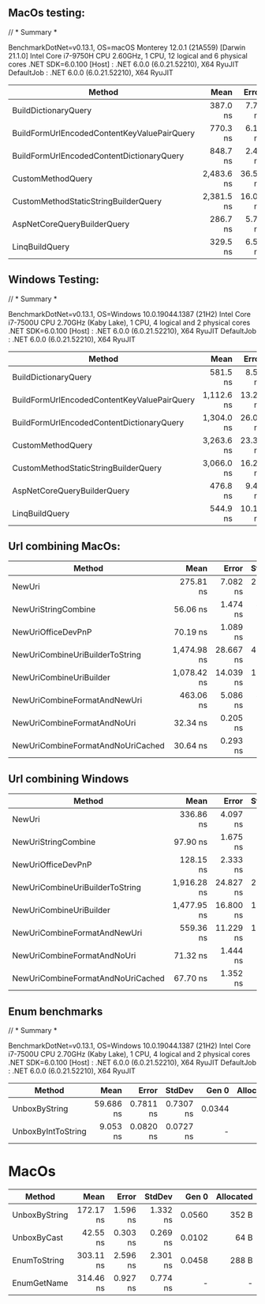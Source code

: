 ## MacOs testing:
// * Summary *

BenchmarkDotNet=v0.13.1, OS=macOS Monterey 12.0.1 (21A559) [Darwin 21.1.0]
Intel Core i7-9750H CPU 2.60GHz, 1 CPU, 12 logical and 6 physical cores
.NET SDK=6.0.100
[Host]     : .NET 6.0.0 (6.0.21.52210), X64 RyuJIT
DefaultJob : .NET 6.0.0 (6.0.21.52210), X64 RyuJIT

|                                      Method |       Mean |    Error |   StdDev |     Median |  Gen 0 | Allocated |
|-------------------------------------------- |-----------:|---------:|---------:|-----------:|-------:|----------:|
|                        BuildDictionaryQuery |   387.0 ns |  7.70 ns | 21.08 ns |   384.4 ns | 0.1540 |     968 B |
| BuildFormUrlEncodedContentKeyValuePairQuery |   770.3 ns |  6.18 ns |  5.78 ns |   773.1 ns | 0.2232 |   1,400 B |
|   BuildFormUrlEncodedContentDictionaryQuery |   848.7 ns |  2.44 ns |  2.28 ns |   849.1 ns | 0.2518 |   1,584 B |
|                           CustomMethodQuery | 2,483.6 ns | 36.50 ns | 56.82 ns | 2,455.9 ns | 0.1945 |   1,232 B |
|        CustomMethodStaticStringBuilderQuery | 2,381.5 ns | 16.03 ns | 12.52 ns | 2,381.5 ns | 0.1373 |     880 B |
|                 AspNetCoreQueryBuilderQuery |   286.7 ns |  5.75 ns |  8.60 ns |   282.6 ns | 0.1183 |     744 B |
|                              LinqBuildQuery |   329.5 ns |  6.52 ns | 11.77 ns |   324.9 ns | 0.1273 |     800 B |

## Windows Testing:
// * Summary *

BenchmarkDotNet=v0.13.1, OS=Windows 10.0.19044.1387 (21H2)
Intel Core i7-7500U CPU 2.70GHz (Kaby Lake), 1 CPU, 4 logical and 2 physical cores
.NET SDK=6.0.100
[Host]     : .NET 6.0.0 (6.0.21.52210), X64 RyuJIT
DefaultJob : .NET 6.0.0 (6.0.21.52210), X64 RyuJIT


|                                      Method |       Mean |    Error |   StdDev |  Gen 0 | Allocated |
|-------------------------------------------- |-----------:|---------:|---------:|-------:|----------:|
|                        BuildDictionaryQuery |   581.5 ns |  8.52 ns |  7.97 ns | 0.4625 |     968 B |
| BuildFormUrlEncodedContentKeyValuePairQuery | 1,112.6 ns | 13.21 ns | 10.31 ns | 0.6695 |   1,400 B |
|   BuildFormUrlEncodedContentDictionaryQuery | 1,304.0 ns | 26.01 ns | 55.99 ns | 0.7572 |   1,584 B |
|                           CustomMethodQuery | 3,263.6 ns | 23.32 ns | 21.81 ns | 0.5875 |   1,232 B |
|        CustomMethodStaticStringBuilderQuery | 3,066.0 ns | 16.22 ns | 14.38 ns | 0.4196 |     880 B |
|                 AspNetCoreQueryBuilderQuery |   476.8 ns |  9.49 ns | 13.61 ns | 0.3557 |     744 B |
|                              LinqBuildQuery |   544.9 ns | 10.15 ns | 10.43 ns | 0.3824 |     800 B |

## Url combining MacOs:

|                            Method |        Mean |     Error |    StdDev |  Gen 0 |  Gen 1 | Allocated |
|---------------------------------- |------------:|----------:|----------:|-------:|-------:|----------:|
|                            NewUri |   275.81 ns |  7.082 ns | 20.090 ns | 0.0367 | 0.0005 |     232 B |
|               NewUriStringCombine |    56.06 ns |  1.474 ns |  4.346 ns | 0.0395 |      - |     248 B |
|                NewUriOfficeDevPnP |    70.19 ns |  1.089 ns |  0.966 ns | 0.0395 |      - |     248 B |
|   NewUriCombineUriBuilderToString | 1,474.98 ns | 28.667 ns | 41.113 ns | 0.1755 |      - |   1,104 B |
|           NewUriCombineUriBuilder | 1,078.42 ns | 14.039 ns | 12.445 ns | 0.1335 |      - |     840 B |
|      NewUriCombineFormatAndNewUri |   463.06 ns |  5.086 ns |  4.247 ns | 0.0634 |      - |     400 B |
|       NewUriCombineFormatAndNoUri |    32.34 ns |  0.205 ns |  0.191 ns | 0.0293 |      - |     184 B |
| NewUriCombineFormatAndNoUriCached |    30.64 ns |  0.293 ns |  0.274 ns | 0.0293 |      - |     184 B |

## Url combining Windows

|                            Method |        Mean |     Error |    StdDev |  Gen 0 | Allocated |
|---------------------------------- |------------:|----------:|----------:|-------:|----------:|
|                            NewUri |   336.86 ns |  4.097 ns |  3.632 ns | 0.1106 |     232 B |
|               NewUriStringCombine |    97.90 ns |  1.675 ns |  2.057 ns | 0.1186 |     248 B |
|                NewUriOfficeDevPnP |   128.15 ns |  2.333 ns |  2.292 ns | 0.1185 |     248 B |
|   NewUriCombineUriBuilderToString | 1,916.28 ns | 24.827 ns | 23.223 ns | 0.5264 |   1,104 B |
|           NewUriCombineUriBuilder | 1,477.95 ns | 16.800 ns | 14.893 ns | 0.4005 |     840 B |
|      NewUriCombineFormatAndNewUri |   559.36 ns | 11.229 ns | 10.504 ns | 0.1907 |     400 B |
|       NewUriCombineFormatAndNoUri |    71.32 ns |  1.444 ns |  2.205 ns | 0.0880 |     184 B |
| NewUriCombineFormatAndNoUriCached |    67.70 ns |  1.352 ns |  1.939 ns | 0.0880 |     184 B |

## Enum benchmarks

// * Summary *

BenchmarkDotNet=v0.13.1, OS=Windows 10.0.19044.1387 (21H2)
Intel Core i7-7500U CPU 2.70GHz (Kaby Lake), 1 CPU, 4 logical and 2 physical cores
.NET SDK=6.0.100
[Host]     : .NET 6.0.0 (6.0.21.52210), X64 RyuJIT
DefaultJob : .NET 6.0.0 (6.0.21.52210), X64 RyuJIT


| Method             |      Mean |     Error |    StdDev |  Gen 0 | Allocated |
|--------------------|----------:|----------:|----------:|-------:|----------:|
| UnboxByString      | 59.686 ns | 0.7811 ns | 0.7307 ns | 0.0344 |      72 B |
| UnboxByIntToString |  9.053 ns | 0.0820 ns | 0.0727 ns |      - |         - |


# MacOs

|        Method |      Mean |    Error |   StdDev |  Gen 0 | Allocated |
|-------------- |----------:|---------:|---------:|-------:|----------:|
| UnboxByString | 172.17 ns | 1.596 ns | 1.332 ns | 0.0560 |     352 B |
|   UnboxByCast |  42.55 ns | 0.303 ns | 0.269 ns | 0.0102 |      64 B |
|  EnumToString | 303.11 ns | 2.596 ns | 2.301 ns | 0.0458 |     288 B |
|   EnumGetName | 314.46 ns | 0.927 ns | 0.774 ns |      - |         - |
